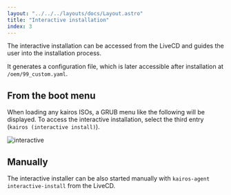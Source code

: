 ```yaml
---
layout: "../../../layouts/docs/Layout.astro"
title: "Interactive installation"
index: 3
---
```


The interactive installation can be accessed from the LiveCD and guides the user into the installation process.

It generates a configuration file, which is later accessible after installation at `/oem/99_custom.yaml`.

## From the boot menu

When loading any kairos ISOs, a GRUB menu like the following will be displayed. To access the interactive installation, select the third entry (`kairos (interactive install)`).

![interactive](https://user-images.githubusercontent.com/2420543/189219819-6b16d13d-c409-4b9b-889b-12792f800a08.gif)

## Manually

The interactive installer can be also started manually with `kairos-agent interactive-install` from the LiveCD.
